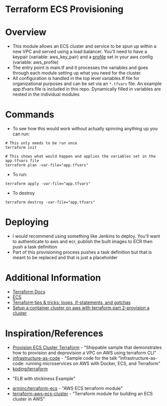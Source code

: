 Terraform ECS Provisioning
==================

# Overview
* This module allows an ECS cluster and service to be spun up within a new VPC
and served using a load balancer. You'll need to have a keypair (variable: aws_key_pair)
and a [profile](https://docs.aws.amazon.com/cli/latest/userguide/cli-multiple-profiles.html) 
set in your aws config (variable: aws_profile)
* The entry point is main.tf and it processes the variables and goes through
each module setting up what you need for the cluster.
* All configuration is handled in the top level variables.tf file for
organizational purposes and can be set via an `*.tfvars` file. An
example app.tfvars file is included in this repo. Dynamically filled in 
variables are nested in the individual modules

# Commands
* To see how this would work without actually spinning anything up you can run:
```
# This only needs to be run once
terraform init

# This shows what would happen and applies the variables set in the app.tfvars file
terraform plan -var-file="app.tfvars"
```
* To run:
```
terraform apply -var-file="app.tfvars"
```
* To destroy
```
terraform destroy -var-file="app.tfvars"
```

# Deploying
* I would recommend using something like Jenkins to deploy. You'll want to
authenticate to aws and ecr, publish the built images to ECR then push
a task definition
* Part of this provisioning process pushes a task definition but that is meant
to be replaced and that is just a placeholder

# Additional Information
* [Terraform Docs](https://www.terraform.io/docs/index.html)
* [ECS](https://aws.amazon.com/ecs/)
* [Terraform tips & tricks: loops, if-statements, and gotchas](https://blog.gruntwork.io/terraform-tips-tricks-loops-if-statements-and-gotchas-f739bbae55f9)
* [Setup a container cluster on aws with terraform part 2-provision a cluster](http://blog.shippable.com/setup-a-container-cluster-on-aws-with-terraform-part-2-provision-a-cluster)

# Inspiration/References
* [Provision ECS Cluster Terraform](https://github.com/devops-recipes/provision-ecs-cluster-terraform) - 
"Shippable sample that demonstrates how to provision and deprovision a VPC on AWS using terraform CLI"
* [infrastructure-as-code](https://github.com/brikis98/infrastructure-as-code-talk) - 
"Sample code for the talk "Infrastructure-as-code: running microservices on AWS with Docker, ECS, and Terraform"
* [koding/terraform](https://github.com/koding/terraform/blob/master/examples/aws-elb/main.tf) 
- "ELB with stickiness Example"
* [arminc/terraform-ecs](https://github.com/arminc/terraform-ecs) - "AWS ECS terraform module"
* [terraform-aws-ecs-cluster](https://github.com/infrablocks/terraform-aws-ecs-cluster) - "Terraform module for building an ECS cluster in AWS"
